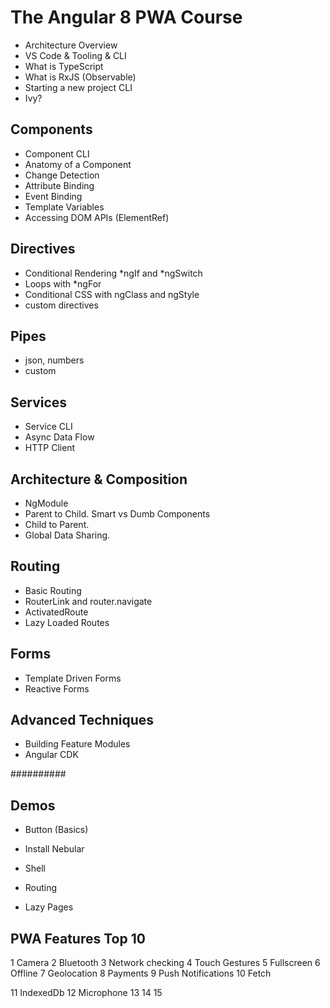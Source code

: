# The Angular 8 PWA Course

- Architecture Overview
- VS Code & Tooling & CLI
- What is TypeScript
- What is RxJS (Observable)
- Starting a new project CLI
- Ivy?

## Components

- Component CLI
- Anatomy of a Component
- Change Detection
- Attribute Binding
- Event Binding
- Template Variables
- Accessing DOM APIs (ElementRef)

## Directives

- Conditional Rendering *ngIf and *ngSwitch
- Loops with *ngFor
- Conditional CSS with ngClass and ngStyle
- custom directives


## Pipes

- json, numbers
- custom 


## Services

- Service CLI
- Async Data Flow
- HTTP Client



## Architecture & Composition

- NgModule
- Parent to Child. Smart vs Dumb Components
- Child to Parent. 
- Global Data Sharing. 

## Routing

- Basic Routing 
- RouterLink and router.navigate
- ActivatedRoute
- Lazy Loaded Routes

## Forms

- Template Driven Forms
- Reactive Forms

## Advanced Techniques

- Building Feature Modules
- Angular CDK

##########


## Demos

- Button (Basics)


- Install Nebular
- Shell

- Routing
- Lazy Pages





## PWA Features Top 10

1 Camera
2 Bluetooth
3 Network checking
4 Touch Gestures
5 Fullscreen
6 Offline
7 Geolocation
8 Payments
9 Push Notifications
10 Fetch

11 IndexedDb
12 Microphone
13
14
15